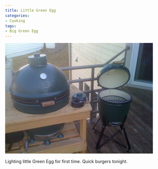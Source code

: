 ```yaml
---
title: Little Green Egg
categories:
- Cooking
tags:
- Big Green Egg
---
```


![](/assets/posts/2009/bbbcad784b878cf4c7e8d717fee2b526.png)
  



Lighting little Green Egg for first time. Quick burgers tonight.
